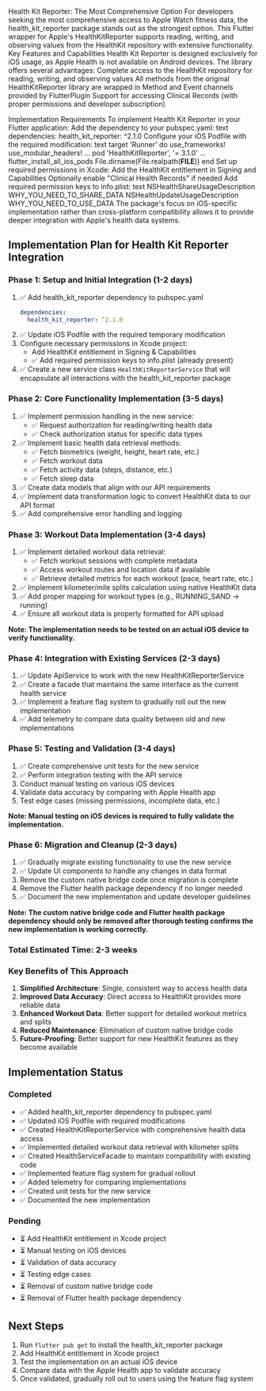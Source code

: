 Health Kit Reporter: The Most Comprehensive Option
For developers seeking the most comprehensive access to Apple Watch fitness data, the health_kit_reporter package stands out as the strongest option. This Flutter wrapper for Apple's HealthKitReporter supports reading, writing, and observing values from the HealthKit repository with extensive functionality.
Key Features and Capabilities
Health Kit Reporter is designed exclusively for iOS usage, as Apple Health is not available on Android devices. The library offers several advantages:
Complete access to the HealthKit repository for reading, writing, and observing values
All methods from the original HealthKitReporter library are wrapped in Method and Event channels provided by FlutterPlugin
Support for accessing Clinical Records (with proper permissions and developer subscription)

Implementation Requirements
To implement Health Kit Reporter in your Flutter application:
Add the dependency to your pubspec.yaml:
text
dependencies:
health_kit_reporter: ^2.1.0
Configure your iOS Podfile with the required modification:
text
target 'Runner' do
use_frameworks!
use_modular_headers!
...
pod 'HealthKitReporter', '= 3.1.0'
...
flutter_install_all_ios_pods File.dirname(File.realpath(**FILE**))
end
Set up required permissions in Xcode:
Add the HealthKit entitlement in Signing and Capabilities
Optionally enable "Clinical Health Records" if needed
Add required permission keys to info.plist:
text
<key>NSHealthShareUsageDescription</key>
<string>WHY_YOU_NEED_TO_SHARE_DATA</string>
<key>NSHealthUpdateUsageDescription</key>
<string>WHY_YOU_NEED_TO_USE_DATA</string>
The package's focus on iOS-specific implementation rather than cross-platform compatibility allows it to provide deeper integration with Apple's health data systems.

## Implementation Plan for Health Kit Reporter Integration

### Phase 1: Setup and Initial Integration (1-2 days)

1. ✅ Add health_kit_reporter dependency to pubspec.yaml
   ```yaml
   dependencies:
     health_kit_reporter: ^2.1.0
   ```
2. ✅ Update iOS Podfile with the required temporary modification
3. Configure necessary permissions in Xcode project:
   - Add HealthKit entitlement in Signing & Capabilities
   - ✅ Add required permission keys to info.plist (already present)
4. ✅ Create a new service class `HealthKitReporterService` that will encapsulate all interactions with the health_kit_reporter package

### Phase 2: Core Functionality Implementation (3-5 days)

1. ✅ Implement permission handling in the new service:
   - ✅ Request authorization for reading/writing health data
   - ✅ Check authorization status for specific data types
2. ✅ Implement basic health data retrieval methods:
   - ✅ Fetch biometrics (weight, height, heart rate, etc.)
   - ✅ Fetch workout data
   - ✅ Fetch activity data (steps, distance, etc.)
   - ✅ Fetch sleep data
3. ✅ Create data models that align with our API requirements
4. ✅ Implement data transformation logic to convert HealthKit data to our API format
5. ✅ Add comprehensive error handling and logging

### Phase 3: Workout Data Implementation (3-4 days)

1. ✅ Implement detailed workout data retrieval:
   - ✅ Fetch workout sessions with complete metadata
   - ✅ Access workout routes and location data if available
   - ✅ Retrieve detailed metrics for each workout (pace, heart rate, etc.)
2. ✅ Implement kilometer/mile splits calculation using native HealthKit data
3. ✅ Add proper mapping for workout types (e.g., RUNNING_SAND → running)
4. ✅ Ensure all workout data is properly formatted for API upload

**Note: The implementation needs to be tested on an actual iOS device to verify functionality.**

### Phase 4: Integration with Existing Services (2-3 days)

1. ✅ Update ApiService to work with the new HealthKitReporterService
2. ✅ Create a facade that maintains the same interface as the current health service
3. ✅ Implement a feature flag system to gradually roll out the new implementation
4. ✅ Add telemetry to compare data quality between old and new implementations

### Phase 5: Testing and Validation (3-4 days)

1. ✅ Create comprehensive unit tests for the new service
2. ✅ Perform integration testing with the API service
3. Conduct manual testing on various iOS devices
4. Validate data accuracy by comparing with Apple Health app
5. Test edge cases (missing permissions, incomplete data, etc.)

**Note: Manual testing on iOS devices is required to fully validate the implementation.**

### Phase 6: Migration and Cleanup (2-3 days)

1. ✅ Gradually migrate existing functionality to use the new service
2. ✅ Update UI components to handle any changes in data format
3. Remove the custom native bridge code once migration is complete
4. Remove the Flutter health package dependency if no longer needed
5. ✅ Document the new implementation and update developer guidelines

**Note: The custom native bridge code and Flutter health package dependency should only be removed after thorough testing confirms the new implementation is working correctly.**

### Total Estimated Time: 2-3 weeks

### Key Benefits of This Approach

1. **Simplified Architecture**: Single, consistent way to access health data
2. **Improved Data Accuracy**: Direct access to HealthKit provides more reliable data
3. **Enhanced Workout Data**: Better support for detailed workout metrics and splits
4. **Reduced Maintenance**: Elimination of custom native bridge code
5. **Future-Proofing**: Better support for new HealthKit features as they become available

## Implementation Status

### Completed

- ✅ Added health_kit_reporter dependency to pubspec.yaml
- ✅ Updated iOS Podfile with required modifications
- ✅ Created HealthKitReporterService with comprehensive health data access
- ✅ Implemented detailed workout data retrieval with kilometer splits
- ✅ Created HealthServiceFacade to maintain compatibility with existing code
- ✅ Implemented feature flag system for gradual rollout
- ✅ Added telemetry for comparing implementations
- ✅ Created unit tests for the new service
- ✅ Documented the new implementation

### Pending

- ⏳ Add HealthKit entitlement in Xcode project
- ⏳ Manual testing on iOS devices
- ⏳ Validation of data accuracy
- ⏳ Testing edge cases
- ⏳ Removal of custom native bridge code
- ⏳ Removal of Flutter health package dependency

## Next Steps

1. Run `flutter pub get` to install the health_kit_reporter package
2. Add HealthKit entitlement in Xcode project
3. Test the implementation on an actual iOS device
4. Compare data with the Apple Health app to validate accuracy
5. Once validated, gradually roll out to users using the feature flag system
